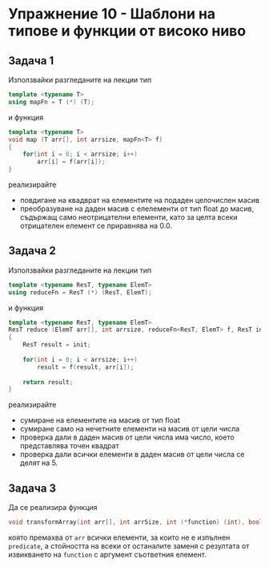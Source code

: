 # Упражнение 10 - Шаблони на типове и функции от високо ниво

## Задача 1

Използвайки разгледаните на лекции тип 

```c++
template <typename T>
using mapFn = T (*) (T);
```
и функция 

```c++
template <typename T>
void map (T arr[], int arrsize, mapFn<T> f)
{
    for(int i = 0; i < arrsize; i++)
        arr[i] = f(arr[i]);
}
```

реализирайте
* повдигане на квадврат на елементите на подаден целочислен масив
* преобразуване на даден масив с елелементи от тип float до масив, съдържащ само неотрицателни елементи,
като за целта всеки отрицателен елемент се приравнява на 0.0.

## Задача 2

Използвайки разгледаните на лекции тип 

```c++
template <typename ResT, typename ElemT>
using reduceFn = ResT (*) (ResT, ElemT);
```
и функция 

```c++
template <typename ResT, typename ElemT>
ResT reduce (ElemT arr[], int arrsize, reduceFn<ResT, ElemT> f, ResT init)
{
    ResT result = init;
    
    for(int i = 0; i < arrsize; i++)
        result = f(result, arr[i]);
        
    return result;
}
```
реализирайте
* сумиране на елементите на масив от тип float
* сумиране само на нечетните елементи на масив от цели числа
* проверка дали в даден масив от цели числа има число, което представлява точен квадрат
* проверка дали всички елементи в даден масив от цели числа се делят на 5.

## Задача 3

Да се реализира функция
```c++
void transformArray(int arr[], int arrSize, int (*function) (int), bool (*predicate) (int))
```
която премахва от `arr` всички елементи, за които не е изпълнен `predicate`,
а стойността на всеки от останалите заменя с резултата от извикването на `function` с аргумент съответния елемент.
